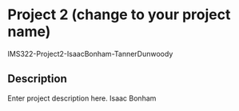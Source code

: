# Project 2 (change to your project name)
IMS322-Project2-IsaacBonham-TannerDunwoody
## Description
Enter project description here.
Isaac Bonham